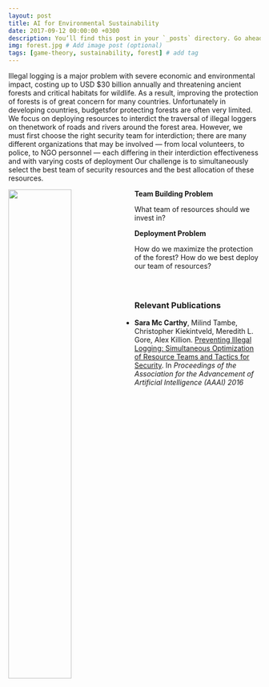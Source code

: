 ```yaml
---
layout: post
title: AI for Environmental Sustainability 
date: 2017-09-12 00:00:00 +0300
description: You’ll find this post in your `_posts` directory. Go ahead and edit it and re-build the site to see your changes. # Add post description (optional)
img: forest.jpg # Add image post (optional)
tags: [game-theory, sustainability, forest] # add tag
---
```


Illegal logging is a major problem with severe economic and environmental impact, costing up to USD $30 billion annually and threatening ancient forests and critical habitats for wildlife. As a result, improving the protection of forests is of great concern for many countries. Unfortunately in developing countries, budgetsfor protecting forests are often very limited. We focus on deploying resources to interdict the traversal of illegal loggers on thenetwork of roads and rivers around the forest area. However, we must first choose the right security team for interdiction; there are many different organizations that may be involved — from local volunteers, to police, to NGO personnel — each differing in their interdiction effectiveness and with varying costs of deployment Our challenge is to simultaneously select the best team of security resources and the best allocation of these resources.

<img style="float: left; width: 50%;" src="{{site.baseurl}}/assets/img/riskmap.png"> 

<strong> Team Building Problem </strong> 

What team of resources should we invest in?

<strong> Deployment Problem </strong>

How do we maximize the protection of the forest? 
How do we best deploy our team of resources?
<br>
<br>

<h3><br>Relevant Publications<br></h3>

<ul>
<li><strong>Sara Mc Carthy</strong>, Milind Tambe, Christopher Kiekintveld, Meredith L. Gore, Alex Killion. <a href="http://teamcore.usc.edu/pubDetails.aspx?id=800" target="_blank">Preventing Illegal Logging: Simultaneous Optimization of Resource Teams and Tactics for Security</a>. In <em> Proceedings of the Association for the Advancement of Artificial Intelligence (AAAI) 2016</em> 
</li> <br>

</ul> 
